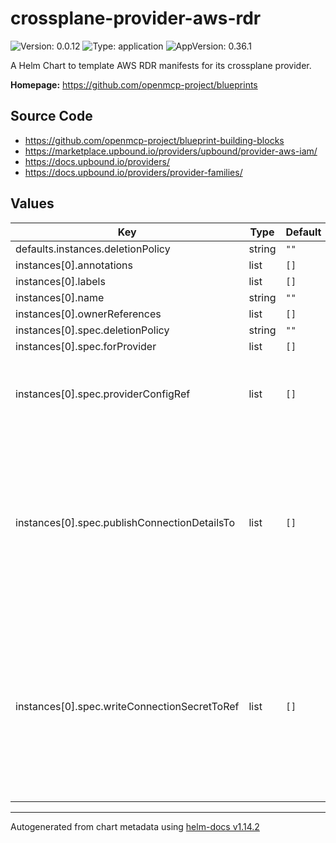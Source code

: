 

# crossplane-provider-aws-rdr

![Version: 0.0.12](https://img.shields.io/badge/Version-0.0.12-informational?style=flat-square) ![Type: application](https://img.shields.io/badge/Type-application-informational?style=flat-square) ![AppVersion: 0.36.1](https://img.shields.io/badge/AppVersion-0.36.1-informational?style=flat-square)

A Helm Chart to template AWS RDR manifests for its crossplane provider.

**Homepage:** <https://github.com/openmcp-project/blueprints>

## Source Code

* <https://github.com/openmcp-project/blueprint-building-blocks>
* <https://marketplace.upbound.io/providers/upbound/provider-aws-iam/>
* <https://docs.upbound.io/providers/>
* <https://docs.upbound.io/providers/provider-families/>

## Values

| Key | Type | Default | Description |
|-----|------|---------|-------------|
| defaults.instances.deletionPolicy | string | `""` |  |
| instances[0].annotations | list | `[]` |  |
| instances[0].labels | list | `[]` |  |
| instances[0].name | string | `""` |  |
| instances[0].ownerReferences | list | `[]` |  |
| instances[0].spec.deletionPolicy | string | `""` |  |
| instances[0].spec.forProvider | list | `[]` |  |
| instances[0].spec.providerConfigRef | list | `[]` | ProviderConfigReference specifies how the provider that will be used to create, observe, update, and delete this managed resource should be configured. |
| instances[0].spec.publishConnectionDetailsTo | list | `[]` | PublishConnectionDetailsTo specifies the connection secret config which contains a name, metadata and a reference to secret store config to which any connection details for this managed resource should be written. Connection details frequently include the endpoint, username, and password required to connect to the managed resource. |
| instances[0].spec.writeConnectionSecretToRef | list | `[]` | *optional* - When a Crossplane Provider creates a managed resource it may generate resource-specific details, like usernames, passwords or connection details like an IP address.   Crossplane stores these details in a Kubernetes Secret object specified by the `writeConnectionSecretToRef` values. Learn more about Crossplane concept [Managed Resources Fields](https://docs.crossplane.io/latest/concepts/managed-resources/#writeconnectionsecrettoref)! |

----------------------------------------------
Autogenerated from chart metadata using [helm-docs v1.14.2](https://github.com/norwoodj/helm-docs/releases/v1.14.2)